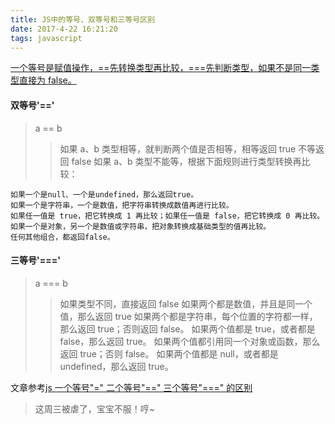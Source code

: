 ```yaml
---
title: JS中的等号、双等号和三等号区别
date: 2017-4-22 16:21:20
tags: javascript
---
```


<a href="" title="">一个等号是赋值操作，==先转换类型再比较，===先判断类型，如果不是同一类型直接为 false。</a>

#### 双等号'=='

> a == b
>
> > 如果 a、b 类型相等，就判断两个值是否相等，相等返回 true 不等返回 false
> > 如果 a、b 类型不能等，根据下面规则进行类型转换再比较：

    如果一个是null、一个是undefined，那么返回true。
    如果一个是字符串，一个是数值，把字符串转换成数值再进行比较。
    如果任一值是 true，把它转换成 1 再比较；如果任一值是 false，把它转换成 0 再比较。
    如果一个是对象，另一个是数值或字符串，把对象转换成基础类型的值再比较。
    任何其他组合，都返回false。

#### 三等号'==='

> a === b
>
> > 如果类型不同，直接返回 false
> > 如果两个都是数值，并且是同一个值，那么返回 true
> > 如果两个都是字符串，每个位置的字符都一样，那么返回 true；否则返回 false。
> > 如果两个值都是 true，或者都是 false，那么返回 true。
> > 如果两个值都引用同一个对象或函数，那么返回 true；否则 false。
> > 如果两个值都是 null，或者都是 undefined，那么返回 true。

<!--more-->

文章参考<a href="https://www.jsjtt.com/webkaifa/javaScript/37.html">js 一个等号"=" 二个等号"==" 三个等号"===" 的区别</a>

> 这周三被虐了，宝宝不服！哼~
